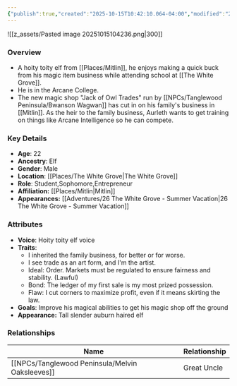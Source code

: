 ```yaml
---
{"publish":true,"created":"2025-10-15T10:42:10.064-04:00","modified":"2025-10-15T10:57:19.164-04:00","published":"2025-10-15T10:57:19.164-04:00","cssclasses":"","Age":"22","Ancestry":["Elf"],"Gender":"Male","Location":["[[Places/The White Grove]]"],"Role":["Student","Sophomore","Entrepreneur"],"Affiliation":["[[Places/Mitlin]]"],"Appearances":["[[26 The White Grove - Summer Vacation]]"]}
---
```



![[z_assets/Pasted image 20251015104236.png|300]]

### Overview
- A hoity toity elf from [[Places/Mitlin]], he enjoys making a quick buck from his magic item business while attending school at [[The White Grove]].
- He is in the Arcane College.
- The new magic shop "Jack of Owl Trades" run by [[NPCs/Tanglewood Peninsula/Bwanson Wagwan]] has cut in on his family's business in [[Mitlin]]. As the heir to the family business, Aurleth wants to get training on things like Arcane Intelligence so he can compete.

### Key Details
- **Age**: 22
- **Ancestry**: Elf
- **Gender**: Male
- **Location**: [[Places/The White Grove\|The White Grove]]
- **Role**: Student,Sophomore,Entrepreneur
- **Affiliation:** [[Places/Mitlin\|Mitlin]]
- **Appearances:** [[Adventures/26 The White Grove - Summer Vacation\|26 The White Grove - Summer Vacation]]

### Attributes
- **Voice**: Hoity toity elf voice
- **Traits**: 
	- I inherited the family business, for better or for worse.
	- I see trade as an art form, and I'm the artist.
	- Ideal: Order. Markets must be regulated to ensure fairness and stability. (Lawful)
	- Bond: The ledger of my first sale is my most prized possession.
	- Flaw: I cut corners to maximize profit, even if it means skirting the law.
- **Goals**: Improve his magical abilities to get his magic shop off the ground
- **Appearance:** Tall slender auburn haired elf

### Relationships

| Name                  | Relationship |
| --------------------- | ------------ |
| [[NPCs/Tanglewood Peninsula/Melvin Oaksleeves]] | Great Uncle  |

